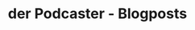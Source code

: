 ---
title: der Podcaster - Blogposts
layout: category
category-name: derPodcaster
permalink: "/podcaster-blog/"
---